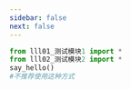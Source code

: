 ```yaml
---
sidebar: false
next: false
---
```

<BlogInfo/>






```python
from lll01_测试模块1 import *
from lll02_测试模块2 import *
say_hello()
#不推荐使用这种方式
```






<ActionBox />
        
<style>#top-box {margin-top:0.5rem!important;}</style>